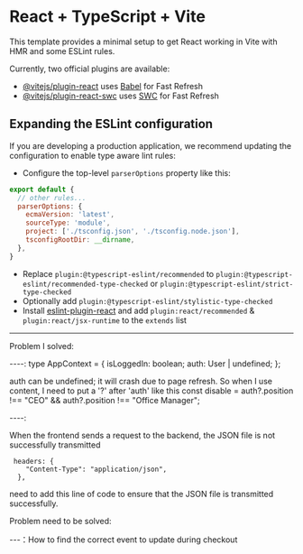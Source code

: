 # React + TypeScript + Vite

This template provides a minimal setup to get React working in Vite with HMR and some ESLint rules.

Currently, two official plugins are available:

- [@vitejs/plugin-react](https://github.com/vitejs/vite-plugin-react/blob/main/packages/plugin-react/README.md) uses [Babel](https://babeljs.io/) for Fast Refresh
- [@vitejs/plugin-react-swc](https://github.com/vitejs/vite-plugin-react-swc) uses [SWC](https://swc.rs/) for Fast Refresh

## Expanding the ESLint configuration

If you are developing a production application, we recommend updating the configuration to enable type aware lint rules:

- Configure the top-level `parserOptions` property like this:

```js
export default {
  // other rules...
  parserOptions: {
    ecmaVersion: 'latest',
    sourceType: 'module',
    project: ['./tsconfig.json', './tsconfig.node.json'],
    tsconfigRootDir: __dirname,
  },
}
```

- Replace `plugin:@typescript-eslint/recommended` to `plugin:@typescript-eslint/recommended-type-checked` or `plugin:@typescript-eslint/strict-type-checked`
- Optionally add `plugin:@typescript-eslint/stylistic-type-checked`
- Install [eslint-plugin-react](https://github.com/jsx-eslint/eslint-plugin-react) and add `plugin:react/recommended` & `plugin:react/jsx-runtime` to the `extends` list


-----------------------------

Problem I solved:

----:
type AppContext = {
  isLoggedIn: boolean;
  auth: User | undefined;
};

auth can be undefined; it will crash due to page refresh. So when I use content, I need to put a '?' after 'auth' like this
  const disable =
    auth?.position !== "CEO" && auth?.position !== "Office Manager";


----:

When the frontend sends a request to the backend, the JSON file is not successfully transmitted

     headers: {
        "Content-Type": "application/json",
      },

 need to add this line of code to ensure that the JSON file is transmitted successfully.

 Problem need to be solved:


---：How to find the correct event to update during checkout


 





